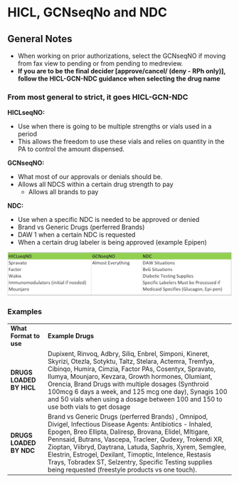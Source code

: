 # HICL, GCNseqNo and NDC

## General Notes

- When working on prior authorizations, select the GCNseqNO if moving from fax view to pending or from pending to medreview. 
- **If you are to be the final decider [approve/cancel/ (deny - RPh only)], follow the HICL-GCN-NDC guidance when selecting the drug name**


### From most general to strict, it goes HICL-GCN-NDC

**HICLseqNO:**

- Use when there is going to be multiple strengths or vials used in a period
- This allows the freedom to use these vials and relies on quantity in the PA to control the amount dispensed.

**GCNseqNO:**

- What most of our approvals or denials should be.
- Allows all NDCS within a certain drug strength to pay
   - Allows all brands to pay 

**NDC:**

- Use when a specific NDC is needed to be approved or denied
- Brand vs Generic Drugs (perferred Brands)
- DAW 1 when a certain NDC is requested
- When a certain drug labeler is being approved (example  Epipen) 



![](HICL.png)


### Examples

| | | 
| :--- | :--- |
| **What Format to use** | **Example Drugs**  |
|**DRUGS LOADED BY HICL**| Dupixent, Rinvoq, Adbry, Siliq, Enbrel, Simponi, Kineret, Skyrizi, Otezla, Sotyktu, Taltz, Stelara, Actemra, Tremfya, Cibinqo, Humira, Cimzia, Factor PAs, Cosentyx, Spravato, Ilumya, Mounjaro, Kevzara, Growth hormones, Olumiant, Orencia, Brand Drugs with multiple dosages (Synthroid 100mcg 6 days a week, and 125 mcg one day), Synagis 100 and 50 vials when using a dosage between 100 and 150 to use both vials to get dosage  |
|**DRUGS LOADED BY NDC**  | Brand vs Generic Drugs (perferred Brands) , Omnipod, Divigel, Infectious Disease Agents: Antibiotics - Inhaled, Epogen, Breo Ellipta, Daliresp, Brovana, Elidel, MItigare, Pennsaid, Butrans, Vascepa, Tracleer, Qudexy, Trokendi XR, Zioptan, Viibryd, Daytrana, Latuda, Saphris, Xyrem, Semglee, Elestrin, Estrogel, Dexilant, Timoptic, Intelence, Restasis Trays, Tobradex ST, Selzentry, Specific Testing supplies being requested (freestyle products vs one touch). |

